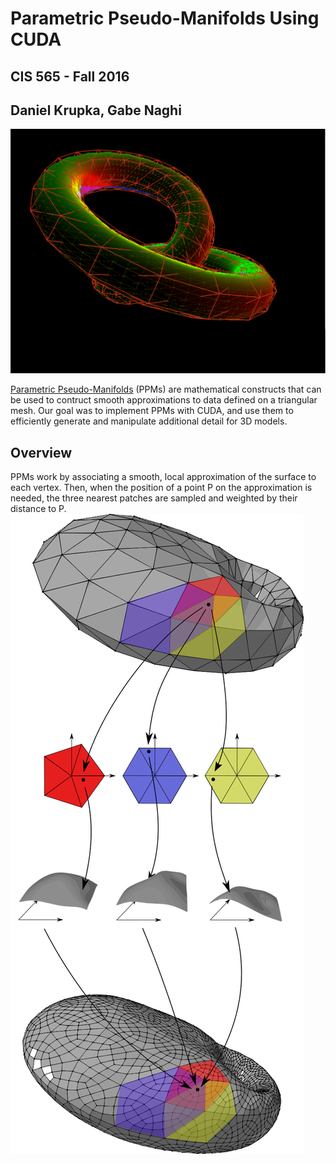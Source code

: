 # Parametric Pseudo-Manifolds Using CUDA

## CIS 565 - Fall 2016

## Daniel Krupka, Gabe Naghi

![](img/knot_color.png)

[Parametric Pseudo-Manifolds](http://repository.upenn.edu/cis_reports/877/) (PPMs) are mathematical constructs that
can be used to contruct smooth approximations to data defined on a triangular mesh. Our goal was to implement PPMs
with CUDA, and use them to efficiently generate and manipulate additional detail for 3D models. 

## Overview
PPMs work by associating a smooth, local approximation of the surface to each vertex. Then, when the position
of a point P on the approximation is needed, the three nearest patches are sampled and weighted by their distance to P.
![](img/diagram.png)

